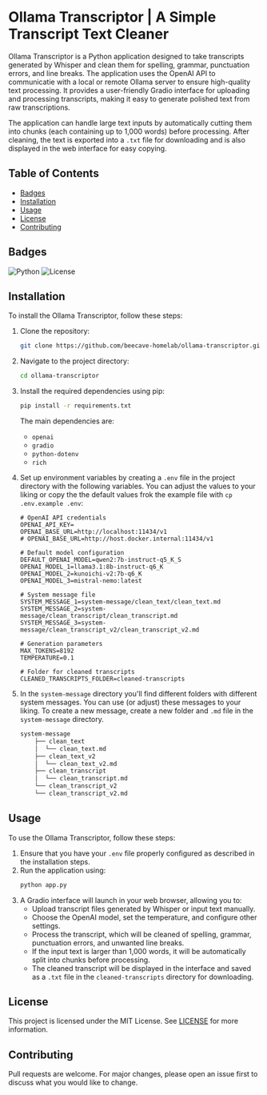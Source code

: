 # Ollama Transcriptor | A Simple Transcript Text Cleaner

Ollama Transcriptor is a Python application designed to take transcripts generated by Whisper and clean them for spelling, grammar, punctuation errors, and line breaks. The application uses the OpenAI API to communicatie with a local or remote Ollama server to ensure high-quality text processing. It provides a user-friendly Gradio interface for uploading and processing transcripts, making it easy to generate polished text from raw transcriptions.

The application can handle large text inputs by automatically cutting them into chunks (each containing up to 1,000 words) before processing. After cleaning, the text is exported into a `.txt` file for downloading and is also displayed in the web interface for easy copying.

## Table of Contents
- [Badges](#badges)
- [Installation](#installation)
- [Usage](#usage)
- [License](#license)
- [Contributing](#contributing)

## Badges
![Python](https://img.shields.io/badge/Python-3.12%2B-blue)
![License](https://img.shields.io/badge/License-MIT-yellow)

## Installation

To install the Ollama Transcriptor, follow these steps:

1. Clone the repository:
    ```bash
    git clone https://github.com/beecave-homelab/ollama-transcriptor.git
    ```
2. Navigate to the project directory:
    ```bash
    cd ollama-transcriptor
    ```
3. Install the required dependencies using pip:
    ```bash
    pip install -r requirements.txt
    ```

   The main dependencies are:
   - `openai`
   - `gradio`
   - `python-dotenv`
   - `rich`

4. Set up environment variables by creating a `.env` file in the project directory with the following variables. You can adjust the values to your liking or copy the the default values frok the example file with `cp .env.example .env`:
    ```env
    # OpenAI API credentials
    OPENAI_API_KEY=
    OPENAI_BASE_URL=http://localhost:11434/v1
    # OPENAI_BASE_URL=http://host.docker.internal:11434/v1

    # Default model configuration
    DEFAULT_OPENAI_MODEL=qwen2:7b-instruct-q5_K_S
    OPENAI_MODEL_1=llama3.1:8b-instruct-q6_K
    OPENAI_MODEL_2=kunoichi-v2:7b-q6_K
    OPENAI_MODEL_3=mistral-nemo:latest

    # System message file
    SYSTEM_MESSAGE_1=system-message/clean_text/clean_text.md
    SYSTEM_MESSAGE_2=system-message/clean_transcript/clean_transcript.md
    SYSTEM_MESSAGE_3=system-message/clean_transcript_v2/clean_transcript_v2.md

    # Generation parameters
    MAX_TOKENS=8192
    TEMPERATURE=0.1

    # Folder for cleaned transcripts
    CLEANED_TRANSCRIPTS_FOLDER=cleaned-transcripts
    ```

5. In the `system-message` directory you'll find different folders with different system messages. You can use (or adjust) these messages to your liking. To create a new message, create a new folder and `.md` file in the `system-message` directory.
    ```md
    system-message
        ├── clean_text
        │  └── clean_text.md
        ├── clean_text_v2
        │  └── clean_text_v2.md
        ├── clean_transcript
        │  └── clean_transcript.md
        └── clean_transcript_v2
        └── clean_transcript_v2.md
    ```

## Usage

To use the Ollama Transcriptor, follow these steps:

1. Ensure that you have your `.env` file properly configured as described in the installation steps.
2. Run the application using:
    ```bash
    python app.py
    ```
3. A Gradio interface will launch in your web browser, allowing you to:
   - Upload transcript files generated by Whisper or input text manually.
   - Choose the OpenAI model, set the temperature, and configure other settings.
   - Process the transcript, which will be cleaned of spelling, grammar, punctuation errors, and unwanted line breaks.
   - If the input text is larger than 1,000 words, it will be automatically split into chunks before processing.
   - The cleaned transcript will be displayed in the interface and saved as a `.txt` file in the `cleaned-transcripts` directory for downloading.

## License

This project is licensed under the MIT License. See [LICENSE](LICENSE) for more information.

## Contributing

Pull requests are welcome. For major changes, please open an issue first to discuss what you would like to change.